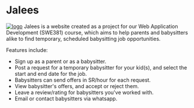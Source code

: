 # Jalees
<a href="https://imgbb.com/"><img src="https://i.ibb.co/bNjN2cc/logo.png" alt="logo" border="0"></a>
Jalees is a website created as a project for our Web Application Development (SWE381) course, which aims to help parents and babysitters alike to find temporary, scheduled babysitting job opportunities.

Features include:
- Sign up as a parent or as a babysitter.
- Post a request for a temporary babysitter for your kid(s), and select the start and end date for the job.
- Babysitters can send offers in SR/hour for each request.
- View babysitter's offers, and accept or reject them.
- Leave a review/rating for babysitters you've worked with.
- Email or contact babysitters via whatsapp.

